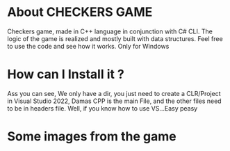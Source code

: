 # About CHECKERS GAME

Checkers game, made in C++ language in conjunction with C# CLI. The logic of the game is realized and mostly built with data structures. Feel free to use the code and see how it works. Only for Windows

# How can I Install it ?

Ass you can see, We only have a dir, you just need to create a CLR/Project in Visual Studio 2022,
Damas CPP is the main File, and the other files need to be in headers file. Well, if you know 
how to use VS...Easy peasy

# Some images from the game
